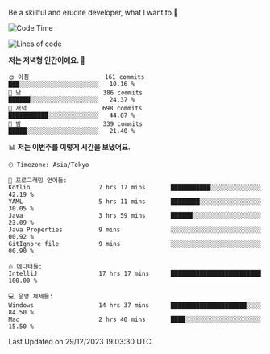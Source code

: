Be a skillful and erudite developer, what I want to.👶

<!--START_SECTION:waka-->
![Code Time](http://img.shields.io/badge/Code%20Time-389%20hrs%2035%20mins-blue)

![Lines of code](https://img.shields.io/badge/%EC%A0%80%EB%8A%94%20%EC%97%AC%ED%83%9C%EA%B9%8C%EC%A7%80%20-748.8%20thousand%20%EC%A4%84%EC%9D%98%20%EC%BD%94%EB%93%9C%EB%A5%BC%20%EC%9E%91%EC%84%B1%ED%96%88%EC%96%B4%EC%9A%94.-blue)

**저는 저녁형 인간이에요. 🦉** 

```text
🌞 아침                     161 commits         ███░░░░░░░░░░░░░░░░░░░░░░   10.16 % 
🌆 낮　                     386 commits         ██████░░░░░░░░░░░░░░░░░░░   24.37 % 
🌃 저녁                     698 commits         ███████████░░░░░░░░░░░░░░   44.07 % 
🌙 밤　                     339 commits         █████░░░░░░░░░░░░░░░░░░░░   21.40 % 
```


📊 **저는 이번주를 이렇게 시간을 보냈어요.** 

```text
🕑︎ Timezone: Asia/Tokyo

💬 프로그래밍 언어들: 
Kotlin                   7 hrs 17 mins       ███████████░░░░░░░░░░░░░░   42.19 % 
YAML                     5 hrs 11 mins       ████████░░░░░░░░░░░░░░░░░   30.05 % 
Java                     3 hrs 59 mins       ██████░░░░░░░░░░░░░░░░░░░   23.09 % 
Java Properties          9 mins              ░░░░░░░░░░░░░░░░░░░░░░░░░   00.92 % 
GitIgnore file           9 mins              ░░░░░░░░░░░░░░░░░░░░░░░░░   00.90 % 

🔥 에디터들: 
IntelliJ                 17 hrs 17 mins      █████████████████████████   100.00 % 

💻 운영 체제들: 
Windows                  14 hrs 37 mins      █████████████████████░░░░   84.50 % 
Mac                      2 hrs 40 mins       ████░░░░░░░░░░░░░░░░░░░░░   15.50 % 
```


 Last Updated on 29/12/2023 19:03:30 UTC
<!--END_SECTION:waka-->
